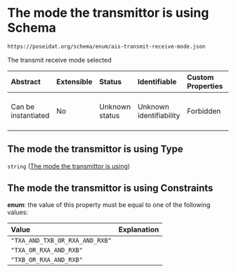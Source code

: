 # The mode the transmittor is using Schema

```txt
https://poseidat.org/schema/enum/ais-transmit-receive-mode.json
```

The transmit receive mode selected

| Abstract            | Extensible | Status         | Identifiable            | Custom Properties | Additional Properties | Access Restrictions | Defined In                                                                                           |
| :------------------ | :--------- | :------------- | :---------------------- | :---------------- | :-------------------- | :------------------ | :--------------------------------------------------------------------------------------------------- |
| Can be instantiated | No         | Unknown status | Unknown identifiability | Forbidden         | Allowed               | none                | [ais-transmit-receive-mode.json](schemas/enum/ais-transmit-receive-mode.json "open original schema") |

## The mode the transmittor is using Type

`string` ([The mode the transmittor is using](ais-transmit-receive-mode.md))

## The mode the transmittor is using Constraints

**enum**: the value of this property must be equal to one of the following values:

| Value                          | Explanation |
| :----------------------------- | :---------- |
| `"TXA_AND_TXB_OR_RXA_AND_RXB"` |             |
| `"TXA_OR_RXA_AND_RXB"`         |             |
| `"TXB_OR_RXA_AND_RXB"`         |             |

